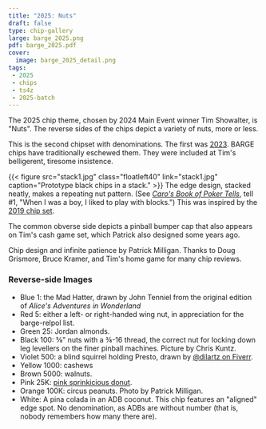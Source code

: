 ```yaml
---
title: "2025: Nuts"
draft: false
type: chip-gallery
large: barge_2025.png
pdf: barge_2025.pdf
cover:
  image: barge_2025_detail.png
tags:
 - 2025
 - chips
 - ts4z
 - 2025-batch
---
```


The 2025 chip theme, chosen by 2024 Main Event winner Tim Showalter, is "Nuts".
The reverse sides of the chips depict a variety of nuts, more or less.

This is the second chipset with denominations.  The first was [2023](../2023).
BARGE chips have traditionally eschewed them.  They were included at Tim's
belligerent, tiresome insistence.

{{< figure src="stack1.jpg" class="floatleft40" link="stack1.jpg"
  caption="Prototype black chips in a stack." >}}
The edge design, stacked neatly, makes a repeating nut pattern.  (See [*Caro's
Book of Poker
Tells*](https://books.google.com/books?id=CNJDAgAAQBAJ&printsec=frontcover#v=onepage&q&f=false),
tell \#1, "When I was a boy, I liked to play with blocks.")  This was inspired by the [2019 chip
set](../2019/).

The common obverse side depicts a pinball bumper cap that also appears on Tim's
cash game set, which Patrick also designed some years ago.

Chip design and infinite patience by Patrick Milligan.  Thanks to Doug
Grismore, Bruce Kramer, and Tim's home game for many chip reviews.

### Reverse-side Images

* Blue 1: the Mad Hatter, drawn by John Tenniel from the original edition of
  *Alice's Adventures in Wonderland*
* Red 5: either a left- or right-handed wing nut, in appreciation for the
  barge-relpol list.
* Green 25: Jordan almonds.
* Black 100: ⅝" nuts with a ⅜-16 thread, the correct nut for locking down leg
  levellers on the finer pinball machines.  Picture by Chris Kuntz.
* Violet 500: a blind squirrel holding Presto, drawn by
  [@dilartz on Fiverr](https://www.fiverr.com/dilartz).
* Yellow 1000: cashews
* Brown 5000: walnuts.
* Pink 25K: [pink sprinkicious
  donut](https://www.flickr.com/photos/paxtonholley/2667879134/in/album-72157606109687865).
* Orange 100K: circus peanuts.  Photo by Patrick Milligan.
* White: A pina colada in an ADB coconut.  This chip features an "aligned"
  edge spot. No denomination, as ADBs are without number (that is, nobody
  remembers how many there are).
